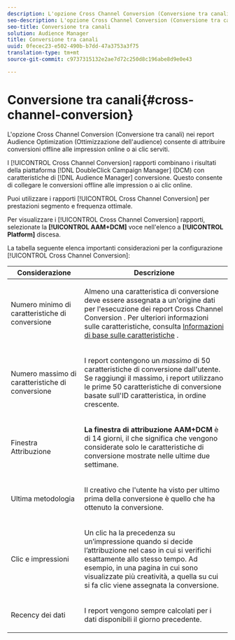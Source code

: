 ```yaml
---
description: L'opzione Cross Channel Conversion (Conversione tra canali) nei report Audience Optimization (Ottimizzazione dell'audience) consente di attribuire conversioni offline alle impression online o ai clic serviti.
seo-description: L'opzione Cross Channel Conversion (Conversione tra canali) nei report Audience Optimization (Ottimizzazione dell'audience) consente di attribuire conversioni offline alle impression online o ai clic serviti.
seo-title: Conversione tra canali
solution: Audience Manager
title: Conversione tra canali
uuid: 0fecec23-e502-490b-b7dd-47a3753a3f75
translation-type: tm+mt
source-git-commit: c9737315132e2ae7d72c250d8c196abe8d9e0e43

---
```



# Conversione tra canali{#cross-channel-conversion}

L'opzione Cross Channel Conversion (Conversione tra canali) nei report Audience Optimization (Ottimizzazione dell'audience) consente di attribuire conversioni offline alle impression online o ai clic serviti.

I [!UICONTROL Cross Channel Conversion] rapporti combinano i risultati della piattaforma [!DNL DoubleClick Campaign Manager] (DCM) con caratteristiche di [!DNL Audience Manager] conversione. Questo consente di collegare le conversioni offline alle impression o ai clic online.

Puoi utilizzare i rapporti [!UICONTROL Cross Channel Conversion] per prestazioni [](../../../reporting/audience-optimization-reports/aor-advertisers/segment-performance.md) segmento e frequenza [](../../../reporting/audience-optimization-reports/aor-advertisers/optimal-frequency.md) ottimale.

Per visualizzare i [!UICONTROL Cross Channel Conversion] rapporti, selezionate la **[!UICONTROL AAM+DCM]** voce nell'elenco a **[!UICONTROL Platform]** discesa.

La tabella seguente elenca importanti considerazioni per la configurazione [!UICONTROL Cross Channel Conversion]:

<table id="table_62590B4AB7624B619EC9AA8FF89722C9"> 
 <thead> 
  <tr> 
   <th class="entry"> Considerazione </th> 
   <th class="entry"> Descrizione </th> 
  </tr> 
 </thead>
 <tbody> 
  <tr> 
   <td colname="col01"> <p>Numero minimo di caratteristiche di conversione </p> </td> 
   <td colname="col1"> <p>Almeno una caratteristica di conversione deve essere assegnata a un'origine dati per l'esecuzione dei report <span class="wintitle"> Cross Channel Conversion</span> . Per ulteriori informazioni sulle caratteristiche, consulta <a href="../../../features/traits/create-onboarded-rule-based-traits.md"> Informazioni di base sulle caratteristiche</a> . </p> </td> 
  </tr> 
  <tr> 
   <td colname="col01"> <p>Numero massimo di caratteristiche di conversione </p> </td> 
   <td colname="col1"> <p>I report contengono un <i>massimo</i> di 50 caratteristiche di conversione dall'utente. Se raggiungi il massimo, i report utilizzano le prime 50 caratteristiche di conversione basate sull'ID caratteristica, in ordine crescente. </p> </td> 
  </tr> 
  <tr> 
   <td> <p>Finestra Attribuzione </p> </td> 
   <td> <p> <b><span class="uicontrol"> La finestra di attribuzione AAM+DCM</span></b> è di 14 giorni, il che significa che vengono considerate solo le caratteristiche di conversione mostrate nelle ultime due settimane. </p> </td> 
  </tr> 
  <tr> 
   <td> <p>Ultima metodologia </p> </td> 
   <td> <p>Il creativo che l'utente ha visto per ultimo prima della conversione è quello che ha ottenuto la conversione. </p> </td> 
  </tr> 
  <tr> 
   <td> <p>Clic e impressioni </p> </td> 
   <td> <p>Un clic ha la precedenza su un’impressione quando si decide l’attribuzione nel caso in cui si verifichi esattamente allo stesso tempo. Ad esempio, in una pagina in cui sono visualizzate più creatività, a quella su cui si fa clic viene assegnata la conversione. </p> </td> 
  </tr> 
  <tr> 
   <td> <p>Recency dei dati </p> </td> 
   <td> <p>I report vengono sempre calcolati per i dati disponibili il giorno precedente. </p> </td> 
  </tr> 
 </tbody> 
</table>
